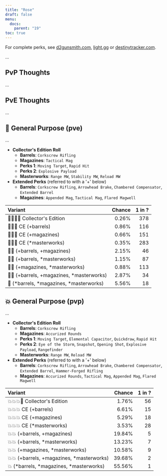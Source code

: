 ```yaml
---
title: "Rose"
draft: false
menu:
  docs:
    parent: "19"
toc: true
---
```


For complete perks, see [d2gunsmith.com](https://d2gunsmith.com/w/882778888), [light.gg](https://www.light.gg/db/items/882778888) or [destinytracker.com](https://destinytracker.com/destiny-2/db/items/882778888).

...

## PvP Thoughts

...

## PvE Thoughts

...

## 👾 General Purpose (pve)

...

* **Collector's Edition Roll**
  * **Barrels**: `Corkscrew Rifling`
  * **Magazines**: `Tactical Mag`
  * **Perks 1**: `Moving Target`, `Rapid Hit`
  * **Perks 2**: `Explosive Payload`
  * **Masterworks**: `Range MW`, `Stability MW`, `Reload MW`
* **Extended Perks** (referred to with a '+' below)
  * **Barrels**: `Corkscrew Rifling`, `Arrowhead Brake`, `Chambered Compensator`, `Extended Barrel`
  * **Magazines**: `Appended Mag`, `Tactical Mag`, `Flared Magwell`

| Variant | Chance | 1 in ? |
|:-|-:|-:|
| 👾👾👾🌟 Collector's Edition | 0.26% | 378 |
| 👾👾👾 CE (+barrels) | 0.86% | 116 |
| 👾👾👾 CE (+magazines) | 0.66% | 151 |
| 👾👾👾 CE (*masterworks) | 0.35% | 283 |
| 👾👾 (+barrels, +magazines) | 2.15% | 46 |
| 👾👾 (+barrels, *masterworks) | 1.15% | 87 |
| 👾👾 (+magazines, *masterworks) | 0.88% | 113 |
| 👾👾 (+barrels, +magazines, *masterworks) | 2.87% | 34 |
| 👾 (*barrels, *magazines, *masterworks) | 5.56% | 18 |

## 💥 General Purpose (pvp)

...

* **Collector's Edition Roll**
  * **Barrels**: `Corkscrew Rifling`
  * **Magazines**: `Accurized Rounds`
  * **Perks 1**: `Moving Target`, `Elemental Capacitor`, `Quickdraw`, `Rapid Hit`
  * **Perks 2**: `Eye of the Storm`, `Snapshot`, `Opening Shot`, `Explosive Payload`, `Rangefinder`
  * **Masterworks**: `Range MW`, `Reload MW`
* **Extended Perks** (referred to with a '+' below)
  * **Barrels**: `Corkscrew Rifling`, `Arrowhead Brake`, `Chambered Compensator`, `Extended Barrel`, `Hammer-Forged Rifling`
  * **Magazines**: `Accurized Rounds`, `Tactical Mag`, `Appended Mag`, `Flared Magwell`

| Variant | Chance | 1 in ? |
|:-|-:|-:|
| 💥💥💥🌟 Collector's Edition | 1.76% | 56 |
| 💥💥💥 CE (+barrels) | 6.61% | 15 |
| 💥💥💥 CE (+magazines) | 5.29% | 18 |
| 💥💥💥 CE (*masterworks) | 3.53% | 28 |
| 💥💥 (+barrels, +magazines) | 19.84% | 5 |
| 💥💥 (+barrels, *masterworks) | 13.23% | 7 |
| 💥💥 (+magazines, *masterworks) | 10.58% | 9 |
| 💥💥 (+barrels, +magazines, *masterworks) | 39.68% | 2 |
| 💥 (*barrels, *magazines, *masterworks) | 55.56% | 1 |
